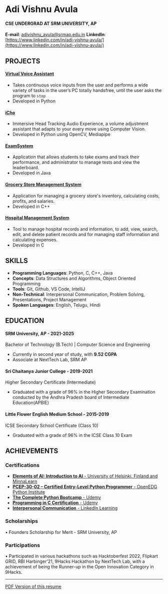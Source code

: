 # Adi Vishnu Avula
#### CSE UNDERGRAD AT SRM UNIVERSITY, AP 

**E-mail**: [adivishnu_avula@srmap.edu.in](mailto:adivishnu_avula@srmap.edu.in)
**LinkedIn**: [https://www.linkedin.com/in/adi-vishnu-avula/](https://www.linkedin.com/in/adi-vishnu-avula/)

## PROJECTS
#### [**Virtual Voice Assistant**](https://github.com/adivishnu-a/Voice-Assistant)
- Takes continuous voice inputs from the user and performs a wide variety of tasks in the user’s PC totally handsfree, until the user asks the program to `stop`
- Developed in Python

#### [**iCho**](https://github.com/adivishnu-a/icho)
- Immersive Head Tracking Audio Experience, a volume adjustment assistant that adapts to your every move using Computer Vision.
- Developed in Python using OpenCV, Mediapipe

#### [**ExamSystem**](https://github.com/adivishnu-a/ExamSystem)
- Application that allows students to take exams and track their performance, and administrator to manage tests and view the leaderboard.
- Developed in Java

#### [**Grocery Store Management System**](https://github.com/adivishnu-a/Grocery-Store-Management-System)
- Application for managing a grocery store's inventory, calculating costs, profits, and salaries.
- Developed in C++

#### [**Hospital Management System**](https://github.com/adivishnu-a/Hospital-Management-System)
- Tool to manage hospital records and information, to add, view, search, edit, and delete patient records and for managing staff information and calculating expenses.
- Developed in C

## SKILLS

- **Programming Languages**: Python, C, C++, Java
- **Concepts**: Data Structures and Algorithms, Object Oriented Programming
- **Tools**: Git, Github, VS Code, IntelliJ
- **Non-Technical**: Interpersonal Communication, Problem Solving, Presentations, Project Management
- **Spoken Languages**: English, Telugu, Hindi

## EDUCATION

#### SRM University, AP  - 2021-2025
Bachelor of Technology (B.Tech) | Computer Science and Engineering
- Currently in second year of study, with **9.52 CGPA**
- Associate at NextTech Lab, SRM AP

#### Sri Chaitanya Junior College - 2019-2021
Higher Secondary Certificate (Intermediate)
- Graduated with a grade of 96% in the Higher Secondary Examination conducted by the Andhra Pradesh board of Intermediate Education(APBIE)


#### Little Flower English Medium School  - 2015-2019
ICSE Secondary School Certificate (Class 10)
- Graduated with a grade of 96% in the ICSE Class 10 Exam

## ACHIEVEMENTS
### Certifications 
- [**Elements of AI: Introduction to AI** - University of Helsinki, Finland and MinnaLearn](https://certificates.mooc.fi/validate/ue79nyk2jnh)
- [**PCEP-30-02 – Certified Entry-Level Python Programmer** - OpenEDG Python Institute](https://verify.openedg.org/?id=eX2N.0UOP.CyXV)
- [**The Complete Python Bootcamp** - Udemy](https://www.udemy.com/certificate/UC-5a3b3d3d-0cf2-4a5a-8ebd-5956d0f5ea67/)
- [**Programming in C Certification** - Udemy](https://www.udemy.com/certificate/UC-0e344dcb-cc70-42bc-9a4a-a056c56b8bf8/)
- [**Interpersonal Communication** - LinkedIn Learning](https://www.linkedin.com/learning/certificates/ee14f78948ccf08ee73d7675c5c500eef0d98cb037044319e1e152c87c1ecd5d?lipi=urn%3Ali%3Apage%3Ad_flagship3_profile_view_base_certifications_details%3B4TPP4jvASKKYuiNL9d%2BS9Q%3D%3D)

### Scholarships 
• Founders Scholarship for Merit - SRM University, AP

### Participations 
• Participated in various hackathons such as Hacktoberfest 2022, Flipkart GRID, RBI Harbinger’21, 9Hacks Hackathon by NextTech Lab, with a achievement of being the Runner-up in the Open Innovation Category in 9Hacks.

---

[PDF Version of this resume](https://github.com/adivishnu-a/git-cv/files/11008311/Adi_Vishnu_Avula___Resume.pdf)
